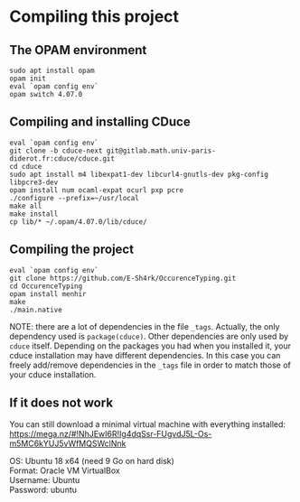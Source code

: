 # Compiling this project

## The OPAM environment

```
sudo apt install opam
opam init
eval `opam config env`
opam switch 4.07.0
```

## Compiling and installing CDuce

```
eval `opam config env`
git clone -b cduce-next git@gitlab.math.univ-paris-diderot.fr:cduce/cduce.git
cd cduce
sudo apt install m4 libexpat1-dev libcurl4-gnutls-dev pkg-config libpcre3-dev
opam install num ocaml-expat ocurl pxp pcre
./configure --prefix=~/usr/local
make all
make install
cp lib/* ~/.opam/4.07.0/lib/cduce/
```

## Compiling the project

```
eval `opam config env`
git clone https://github.com/E-Sh4rk/OccurenceTyping.git
cd OccurenceTyping
opam install menhir
make
./main.native
```

NOTE: there are a lot of dependencies in the file `_tags`. Actually, the only dependency used is `package(cduce)`. Other dependencies are only used by `cduce` itself. Depending on the packages you had when you installed it, your cduce installation may have different dependencies. In this case you can freely add/remove dependencies in the `_tags` file in order to match those of your cduce installation.

## If it does not work

You can still download a minimal virtual machine with everything installed:  
https://mega.nz/#!NhJEwI6R!Ig4dqSsr-FUgvdJ5L-Os-m5MC6kYUJ5vWfMQSWclNnk

OS: Ubuntu 18 x64 (need 9 Go on hard disk)  
Format: Oracle VM VirtualBox  
Username: Ubuntu  
Password: ubuntu
